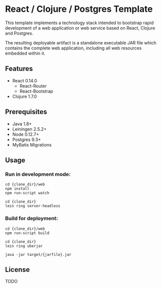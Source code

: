 # React / Clojure / Postgres Template

This template implements a technology stack intended to bootstrap rapid
development of a web application or web service based on React, Clojure
and Postgres.

The resulting deployable artifact is a standalone executable JAR file which
contains the complete web application, including all web resources embedded
within it.

## Features

* React 0.14.0
  * React-Router
  * React-Bootstrap
* Clojure 1.7.0


## Prerequisites

* Java 1.8+
* Leiningen 2.5.2+
* Node 0.12.7+
* Postgres 9.3+
* MyBatis Migrations

## Usage

### Run in development mode:

```
cd {clone_dir}/web
npm install
npm run-script watch

cd {clone_dir}
lein ring server-headless
```

### Build for deployment:

```
cd {clone_dir}/web
npm run-script build

cd {clone_dir}
lein ring uberjar

java -jar target/{jarfile}.jar
```


## License

TODO
